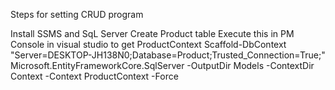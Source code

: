 Steps for setting CRUD program

Install SSMS and SqL Server
Create Product table
Execute this in PM Console in visual studio to get ProductContext
Scaffold-DbContext "Server=DESKTOP-JH138N0;Database=Product;Trusted_Connection=True;" Microsoft.EntityFrameworkCore.SqlServer -OutputDir Models -ContextDir Context -Context ProductContext -Force
 
